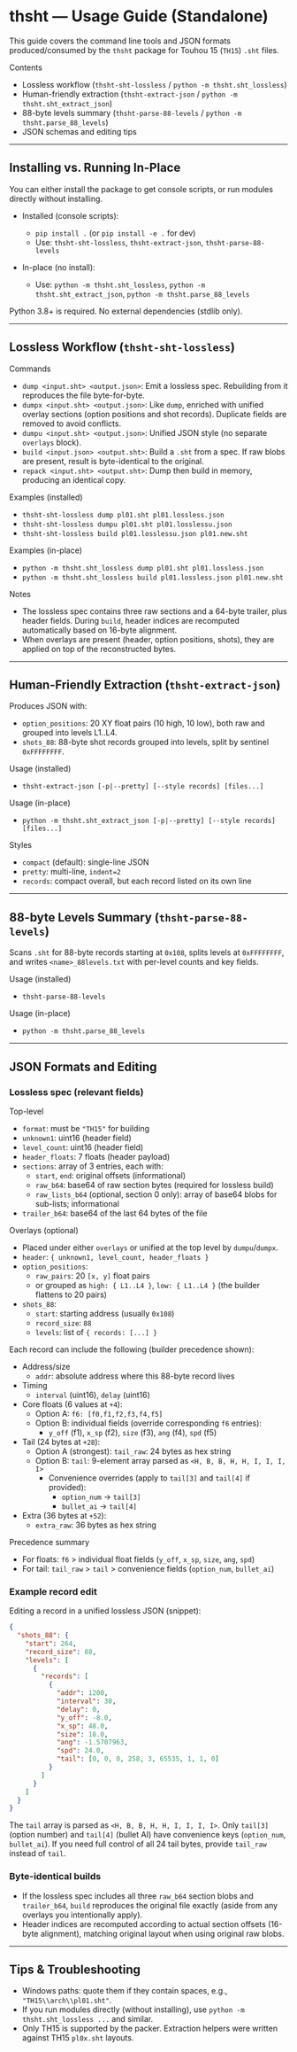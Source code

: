 # thsht — Usage Guide (Standalone)

This guide covers the command line tools and JSON formats produced/consumed by the `thsht` package for Touhou 15 (`TH15`) `.sht` files.

Contents
- Lossless workflow (`thsht-sht-lossless` / `python -m thsht.sht_lossless`)
- Human-friendly extraction (`thsht-extract-json` / `python -m thsht.sht_extract_json`)
- 88-byte levels summary (`thsht-parse-88-levels` / `python -m thsht.parse_88_levels`)
- JSON schemas and editing tips

---

## Installing vs. Running In-Place

You can either install the package to get console scripts, or run modules directly without installing.

- Installed (console scripts):
  - `pip install .` (or `pip install -e .` for dev)
  - Use: `thsht-sht-lossless`, `thsht-extract-json`, `thsht-parse-88-levels`

- In-place (no install):
  - Use: `python -m thsht.sht_lossless`, `python -m thsht.sht_extract_json`, `python -m thsht.parse_88_levels`

Python 3.8+ is required. No external dependencies (stdlib only).

---

## Lossless Workflow (`thsht-sht-lossless`)

Commands
- `dump <input.sht> <output.json>`: Emit a lossless spec. Rebuilding from it reproduces the file byte-for-byte.
- `dumpx <input.sht> <output.json>`: Like `dump`, enriched with unified overlay sections (option positions and shot records). Duplicate fields are removed to avoid conflicts.
- `dumpu <input.sht> <output.json>`: Unified JSON style (no separate `overlays` block).
- `build <input.json> <output.sht>`: Build a `.sht` from a spec. If raw blobs are present, result is byte-identical to the original.
- `repack <input.sht> <output.sht>`: Dump then build in memory, producing an identical copy.

Examples (installed)
- `thsht-sht-lossless dump pl01.sht pl01.lossless.json`
- `thsht-sht-lossless dumpu pl01.sht pl01.losslessu.json`
- `thsht-sht-lossless build pl01.losslessu.json pl01.new.sht`

Examples (in-place)
- `python -m thsht.sht_lossless dump pl01.sht pl01.lossless.json`
- `python -m thsht.sht_lossless build pl01.lossless.json pl01.new.sht`

Notes
- The lossless spec contains three raw sections and a 64-byte trailer, plus header fields. During `build`, header indices are recomputed automatically based on 16-byte alignment.
- When overlays are present (header, option positions, shots), they are applied on top of the reconstructed bytes.

---

## Human-Friendly Extraction (`thsht-extract-json`)

Produces JSON with:
- `option_positions`: 20 XY float pairs (10 high, 10 low), both raw and grouped into levels L1..L4.
- `shots_88`: 88-byte shot records grouped into levels, split by sentinel `0xFFFFFFFF`.

Usage (installed)
- `thsht-extract-json [-p|--pretty] [--style records] [files...]`

Usage (in-place)
- `python -m thsht.sht_extract_json [-p|--pretty] [--style records] [files...]`

Styles
- `compact` (default): single-line JSON
- `pretty`: multi-line, `indent=2`
- `records`: compact overall, but each record listed on its own line

---

## 88-byte Levels Summary (`thsht-parse-88-levels`)

Scans `.sht` for 88-byte records starting at `0x108`, splits levels at `0xFFFFFFFF`, and writes `<name>_88levels.txt` with per-level counts and key fields.

Usage (installed)
- `thsht-parse-88-levels`

Usage (in-place)
- `python -m thsht.parse_88_levels`

---

## JSON Formats and Editing

### Lossless spec (relevant fields)

Top-level
- `format`: must be `"TH15"` for building
- `unknown1`: uint16 (header field)
- `level_count`: uint16 (header field)
- `header_floats`: 7 floats (header payload)
- `sections`: array of 3 entries, each with:
  - `start`, `end`: original offsets (informational)
  - `raw_b64`: base64 of raw section bytes (required for lossless build)
  - `raw_lists_b64` (optional, section 0 only): array of base64 blobs for sub-lists; informational
- `trailer_b64`: base64 of the last 64 bytes of the file

Overlays (optional)
- Placed under either `overlays` or unified at the top level by `dumpu`/`dumpx`.
- `header`: `{ unknown1, level_count, header_floats }`
- `option_positions`:
  - `raw_pairs`: 20 `[x, y]` float pairs
  - or grouped as `high: { L1..L4 }`, `low: { L1..L4 }` (the builder flattens to 20 pairs)
- `shots_88`:
  - `start`: starting address (usually `0x108`)
  - `record_size`: `88`
  - `levels`: list of `{ records: [...] }`

Each record can include the following (builder precedence shown):
- Address/size
  - `addr`: absolute address where this 88-byte record lives
- Timing
  - `interval` (uint16), `delay` (uint16)
- Core floats (6 values at `+4`):
  - Option A: `f6: [f0,f1,f2,f3,f4,f5]`
  - Option B: individual fields (override corresponding `f6` entries):
    - `y_off` (f1), `x_sp` (f2), `size` (f3), `ang` (f4), `spd` (f5)
- Tail (24 bytes at `+28`):
  - Option A (strongest): `tail_raw`: 24 bytes as hex string
  - Option B: `tail`: 9-element array parsed as `<H, B, B, H, H, I, I, I, I>`
    - Convenience overrides (apply to `tail[3]` and `tail[4]` if provided):
      - `option_num` → `tail[3]`
      - `bullet_ai` → `tail[4]`
- Extra (36 bytes at `+52`):
  - `extra_raw`: 36 bytes as hex string

Precedence summary
- For floats: `f6` > individual float fields (`y_off`, `x_sp`, `size`, `ang`, `spd`)
- For tail: `tail_raw` > `tail` > convenience fields (`option_num`, `bullet_ai`)

### Example record edit

Editing a record in a unified lossless JSON (snippet):

```json
{
  "shots_88": {
    "start": 264,
    "record_size": 88,
    "levels": [
      {
        "records": [
          {
            "addr": 1200,
            "interval": 30,
            "delay": 0,
            "y_off": -8.0,
            "x_sp": 48.0,
            "size": 18.0,
            "ang": -1.5707963,
            "spd": 24.0,
            "tail": [0, 0, 0, 258, 3, 65535, 1, 1, 0]
          }
        ]
      }
    ]
  }
}
```

The `tail` array is parsed as `<H, B, B, H, H, I, I, I, I>`. Only `tail[3]` (option number) and `tail[4]` (bullet AI) have convenience keys (`option_num`, `bullet_ai`). If you need full control of all 24 tail bytes, provide `tail_raw` instead of `tail`.

### Byte-identical builds

- If the lossless spec includes all three `raw_b64` section blobs and `trailer_b64`, `build` reproduces the original file exactly (aside from any overlays you intentionally apply).
- Header indices are recomputed according to actual section offsets (16-byte alignment), matching original layout when using original raw blobs.

---

## Tips & Troubleshooting

- Windows paths: quote them if they contain spaces, e.g., `"TH15\\arch\\pl01.sht"`.
- If you run modules directly (without installing), use `python -m thsht.sht_lossless ...` and similar.
- Only TH15 is supported by the packer. Extraction helpers were written against TH15 `pl0x.sht` layouts.

